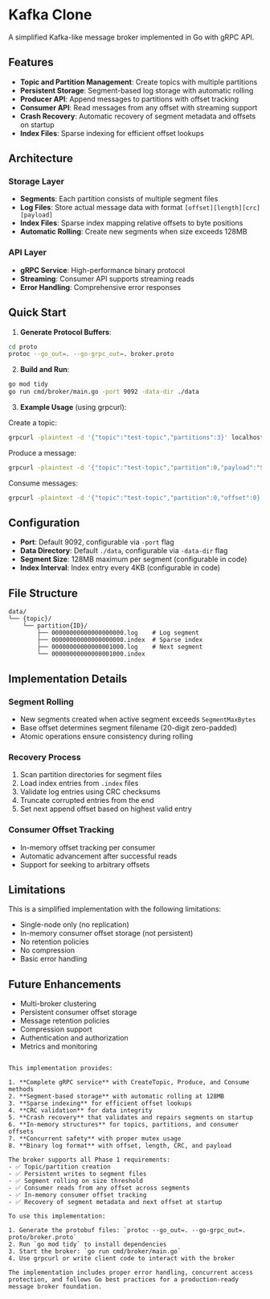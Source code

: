 # Kafka Clone

A simplified Kafka-like message broker implemented in Go with gRPC API.

## Features

- **Topic and Partition Management**: Create topics with multiple partitions
- **Persistent Storage**: Segment-based log storage with automatic rolling
- **Producer API**: Append messages to partitions with offset tracking
- **Consumer API**: Read messages from any offset with streaming support
- **Crash Recovery**: Automatic recovery of segment metadata and offsets on startup
- **Index Files**: Sparse indexing for efficient offset lookups

## Architecture

### Storage Layer
- **Segments**: Each partition consists of multiple segment files
- **Log Files**: Store actual message data with format `[offset][length][crc][payload]`
- **Index Files**: Sparse index mapping relative offsets to byte positions
- **Automatic Rolling**: Create new segments when size exceeds 128MB

### API Layer
- **gRPC Service**: High-performance binary protocol
- **Streaming**: Consumer API supports streaming reads
- **Error Handling**: Comprehensive error responses

## Quick Start

1. **Generate Protocol Buffers**:
```bash
cd proto
protoc --go_out=. --go-grpc_out=. broker.proto
```

2. **Build and Run**:
```bash
go mod tidy
go run cmd/broker/main.go -port 9092 -data-dir ./data
```

3. **Example Usage** (using grpcurl):

Create a topic:
```bash
grpcurl -plaintext -d '{"topic":"test-topic","partitions":3}' localhost:9092 broker.Broker/CreateTopic
```

Produce a message:
```bash
grpcurl -plaintext -d '{"topic":"test-topic","partition":0,"payload":"SGVsbG8gV29ybGQ="}' localhost:9092 broker.Broker/Produce
```

Consume messages:
```bash
grpcurl -plaintext -d '{"topic":"test-topic","partition":0,"offset":0}' localhost:9092 broker.Broker/Consume
```

## Configuration

- **Port**: Default 9092, configurable via `-port` flag
- **Data Directory**: Default `./data`, configurable via `-data-dir` flag
- **Segment Size**: 128MB maximum per segment (configurable in code)
- **Index Interval**: Index entry every 4KB (configurable in code)

## File Structure

```
data/
└── {topic}/
    └── partition{ID}/
        ├── 00000000000000000000.log    # Log segment
        ├── 00000000000000000000.index  # Sparse index
        ├── 00000000000000001000.log    # Next segment
        └── 00000000000000001000.index
```

## Implementation Details

### Segment Rolling
- New segments created when active segment exceeds `SegmentMaxBytes`
- Base offset determines segment filename (20-digit zero-padded)
- Atomic operations ensure consistency during rolling

### Recovery Process
1. Scan partition directories for segment files
2. Load index entries from `.index` files
3. Validate log entries using CRC checksums
4. Truncate corrupted entries from the end
5. Set next append offset based on highest valid entry

### Consumer Offset Tracking
- In-memory offset tracking per consumer
- Automatic advancement after successful reads
- Support for seeking to arbitrary offsets

## Limitations

This is a simplified implementation with the following limitations:
- Single-node only (no replication)
- In-memory consumer offset storage (not persistent)
- No retention policies
- No compression
- Basic error handling

## Future Enhancements

- Multi-broker clustering
- Persistent consumer offset storage
- Message retention policies
- Compression support
- Authentication and authorization
- Metrics and monitoring
```

This implementation provides:

1. **Complete gRPC service** with CreateTopic, Produce, and Consume methods
2. **Segment-based storage** with automatic rolling at 128MB
3. **Sparse indexing** for efficient offset lookups
4. **CRC validation** for data integrity
5. **Crash recovery** that validates and repairs segments on startup
6. **In-memory structures** for topics, partitions, and consumer offsets
7. **Concurrent safety** with proper mutex usage
8. **Binary log format** with offset, length, CRC, and payload

The broker supports all Phase 1 requirements:
- ✅ Topic/partition creation
- ✅ Persistent writes to segment files
- ✅ Segment rolling on size threshold
- ✅ Consumer reads from any offset across segments
- ✅ In-memory consumer offset tracking
- ✅ Recovery of segment metadata and next offset at startup

To use this implementation:

1. Generate the protobuf files: `protoc --go_out=. --go-grpc_out=. proto/broker.proto`
2. Run `go mod tidy` to install dependencies
3. Start the broker: `go run cmd/broker/main.go`
4. Use grpcurl or write client code to interact with the broker

The implementation includes proper error handling, concurrent access protection, and follows Go best practices for a production-ready message broker foundation.